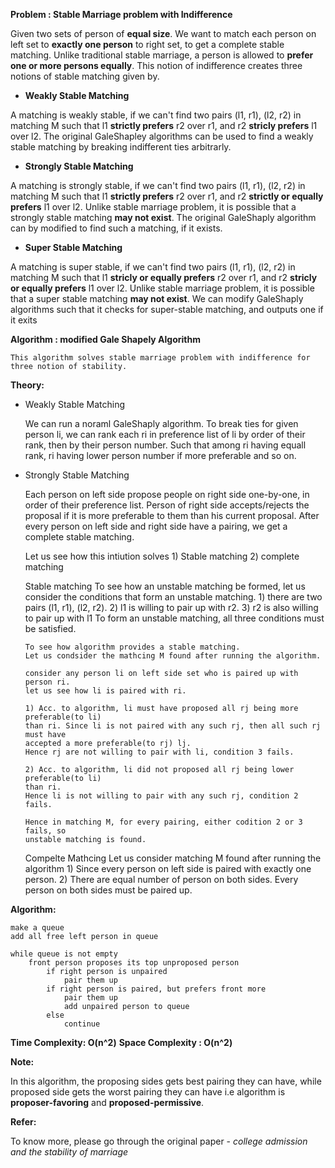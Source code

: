**Problem : Stable Marriage problem with Indifference**

Given two sets of person of **equal size**. We want to match each person on left set to **exactly one person**
to right set, to get a complete stable matching. Unlike traditional stable marriage, a person is allowed to
**prefer one or more persons equally**. This notion of indifference creates three notions of stable matching
given by.
    
    
    
- **Weakly Stable Matching**
    
A matching is weakly stable, if we can't find two pairs (l1, r1), (l2, r2) in matching M such that l1 **strictly prefers**
r2 over r1, and r2 **stricly prefers** l1 over l2. The original GaleShapley algorithms can be used to find a
weakly stable matching by breaking indifferent ties arbitrarly.
    
    
    
- **Strongly Stable Matching**

A matching is strongly stable, if we can't find two pairs (l1, r1), (l2, r2) in matching M such that l1 **strictly prefers**
r2 over r1, and r2 **strictly or equally prefers** l1 over l2. Unlike stable marriage problem, it is possible that a strongly stable matching **may not exist**. 
The original GaleShaply algorithm can by modified to find such a matching, if it exists.
    
    
    
- **Super Stable Matching**

A matching is super stable, if we can't find two pairs (l1, r1), (l2, r2) in matching M such that l1 **stricly or equally
prefers** r2 over r1, and r2 **stricly or equally prefers** l1 over l2. Unlike stable marriage problem, it is possible
that a super stable matching **may not exist**.
We can modify GaleShaply algorithms such that it checks for super-stable matching, and outputs one if it exits
    
    
    
    
**Algorithm : modified Gale Shapely Algorithm**

    This algorithm solves stable marriage problem with indifference for three notion of stability.
    
    
**Theory:**

-   Weakly Stable Matching

    We can run a noraml GaleShaply algorithm. To break ties for given person li, we can rank each ri in preference list of
    li by order of their rank, then by their person number. Such that among ri having equall rank, ri having lower person number
    if more preferable and so on.
    
-   Strongly Stable Matching

    
    Each person on left side propose people on right side one-by-one, in order of their preference list.
    Person of right side accepts/rejects the proposal if it is more preferable to them than his current proposal.
    After every person on left side and right side have a pairing, we get a complete stable matching.
    
    Let us see how this intiution solves 1) Stable matching 2) complete matching

    Stable matching
        To see how an unstable matching be formed, let us consider the conditions that form
        an unstable matching.
        1)  there are two pairs (l1, r1), (l2, r2).
        2)  l1 is willing to pair up with r2.
        3)  r2 is also willing to pair up with l1
        To form an unstable matching, all three conditions must be satisfied.

        To see how algorithm provides a stable matching.
        Let us condsider the mathcing M found after running the algorithm.

        consider any person li on left side set who is paired up with person ri.
        let us see how li is paired with ri.

        1) Acc. to algorithm, li must have proposed all rj being more preferable(to li)
        than ri. Since li is not paired with any such rj, then all such rj must have
        accepted a more preferable(to rj) lj.
        Hence rj are not willing to pair with li, condition 3 fails.

        2) Acc. to algorithm, li did not proposed all rj being lower preferable(to li)
        than ri.
        Hence li is not willing to pair with any such rj, condition 2 fails.

        Hence in matching M, for every pairing, either codition 2 or 3 fails, so
        unstable matching is found.

    Compelte Mathcing
        Let us consider matching M found after running the algorithm
            1) Since every person on left side is paired with exactly one person.
            2) There are equal number of person on both sides.
        Every person on both sides must be paired up.



**Algorithm:**

    make a queue
    add all free left person in queue

    while queue is not empty
        front person proposes its top unproposed person
            if right person is unpaired
                pair them up
            if right person is paired, but prefers front more
                pair them up
                add unpaired person to queue
            else
                continue



**Time Complexity: O(n^2)**
**Space Complexity : O(n^2)**



**Note:**
    
In this algorithm, the proposing sides gets best pairing they can have, while proposed
side gets the worst pairing they can have i.e algorithm is **proposer-favoring** and **proposed-permissive**.
    
**Refer:**

To know more, please go through the original paper - *college admission and the stability of marriage*
